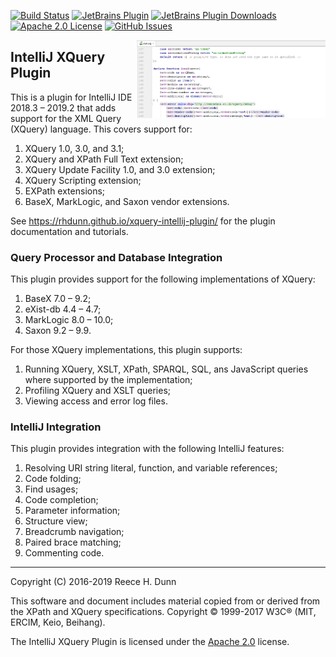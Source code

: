 [![Build Status](https://travis-ci.org/rhdunn/xquery-intellij-plugin.svg?branch=master)](https://travis-ci.org/rhdunn/xquery-intellij-plugin/master)
[![JetBrains Plugin](https://img.shields.io/jetbrains/plugin/v/8612-xquery-intellij-plugin.svg)](https://plugins.jetbrains.com/plugin/8612-xquery-intellij-plugin)
[![JetBrains Plugin Downloads](https://img.shields.io/jetbrains/plugin/d/8612-xquery-intellij-plugin.svg)](https://plugins.jetbrains.com/plugin/8612-xquery-intellij-plugin)
[![Apache 2.0 License](https://img.shields.io/badge/license-Apache%202-blue.svg)](LICENSE)
[![GitHub Issues](https://img.shields.io/github/issues/rhdunn/xquery-intellij-plugin.svg)](https://github.com/rhdunn/xquery-intellij-plugin/issues)

<img src="images/xquery-intellij-plugin.png" alt="Syntax Highlighting" width="60%" align="right"/>

## IntelliJ XQuery Plugin

This is a plugin for IntelliJ IDE 2018.3 &ndash; 2019.2 that adds support
for the XML Query (XQuery) language. This covers support for:
1.  XQuery 1.0, 3.0, and 3.1;
1.  XQuery and XPath Full Text extension;
1.  XQuery Update Facility 1.0, and 3.0 extension;
1.  XQuery Scripting extension;
1.  EXPath extensions;
1.  BaseX, MarkLogic, and Saxon vendor extensions.

See https://rhdunn.github.io/xquery-intellij-plugin/ for the plugin documentation
and tutorials.

### Query Processor and Database Integration

This plugin provides support for the following implementations of XQuery:
1.  BaseX 7.0 &ndash; 9.2;
1.  eXist-db 4.4 &ndash; 4.7;
1.  MarkLogic 8.0 &ndash; 10.0;
1.  Saxon 9.2 &ndash; 9.9.

For those XQuery implementations, this plugin supports:
1.  Running XQuery, XSLT, XPath, SPARQL, SQL, ans JavaScript queries where
    supported by the implementation;
1.  Profiling XQuery and XSLT queries;
1.  Viewing access and error log files.

### IntelliJ Integration

This plugin provides integration with the following IntelliJ features:
1.  Resolving URI string literal, function, and variable references;
1.  Code folding;
1.  Find usages;
1.  Code completion;
1.  Parameter information;
1.  Structure view;
1.  Breadcrumb navigation;
1.  Paired brace matching;
1.  Commenting code.

-----

Copyright (C) 2016-2019 Reece H. Dunn

This software and document includes material copied from or derived from the
XPath and XQuery specifications. Copyright © 1999-2017 W3C® (MIT, ERCIM, Keio,
Beihang).

The IntelliJ XQuery Plugin is licensed under the [Apache 2.0](LICENSE) license.
